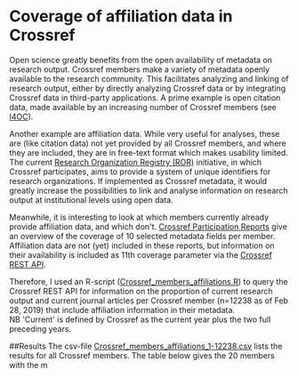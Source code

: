 # Coverage of affiliation data in Crossref

Open science greatly benefits from the open availability of metadata on research output. Crossref members make a variety of metadata openly available to the research community. This facilitates analyzing and linking of research output, either by directly analyzing Crossref data or by integrating Crossref data in third-party applications. A prime example is open citation data, made available by an increasing number of Crossref members (see [I4OC](https://i4oc.org/)).  

Another example are affiliation data. While very useful for analyses, these are (like citation data) not yet provided by all Crossref members, and where they are included, they are in free-text format which makes usability limited. The current [Research Organization Registry (ROR)](https://www.ror.community/ROR) initiative, in which Crossref participates, aims to provide a system of unique identifiers for research organizations. If implemented as Crossref metadata, it would greatly increase the possibilities to link and analyse information on research output at institutional levels using open data. 

Meanwhile, it is interesting to look at which members currently already provide affiliation data, and which don't. [Crossref Participation Reports](https://www.crossref.org/members/prep/) give an overview of the coverage of 10 selected metadata fields per member. Affiliation data are not (yet) included in these reports, but information on their availability is included as 11th coverage parameter via the [Crossref REST API](https://github.com/CrossRef/rest-api-doc).

Therefore, I used an R-script ([Crossref_members_affiliations.R](/Crossref_members_affiliations.R)) to query the Crossref REST API for information on the proportion of current research output and  current journal articles per Crossref member (n=12238 as of Feb 28, 2019) that include affiliation information in their metadata.  
NB 'Current' is defined by Crossref as the current year plus the two full preceding years. 

##Results
The csv-file [Crossref_members_affiliations_1-12238.csv](/Crossref_members_affiliations_1-12238.csv) lists the results for all Crossref members. The table below gives the 20 members with the m
